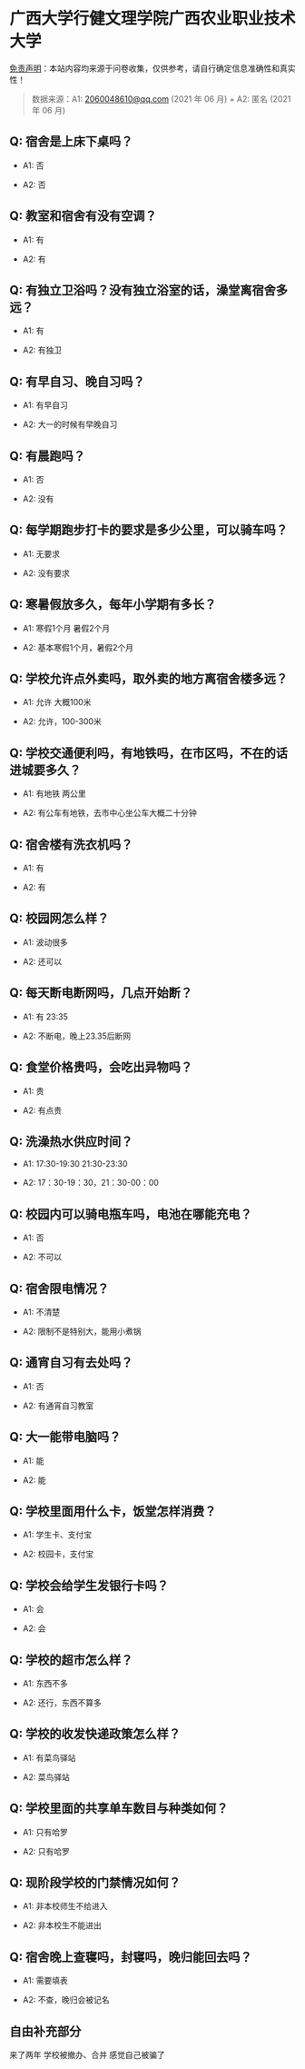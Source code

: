 # 广西大学行健文理学院广西农业职业技术大学

[免责声明](https://colleges.chat/#_3)：本站内容均来源于问卷收集，仅供参考，请自行确定信息准确性和真实性！

> 数据来源：A1: 2060048610@qq.com (2021 年 06 月) + A2: 匿名 (2021 年 06 月)

## Q: 宿舍是上床下桌吗？

- A1: 否

- A2: 否

## Q: 教室和宿舍有没有空调？

- A1: 有

- A2: 有

## Q: 有独立卫浴吗？没有独立浴室的话，澡堂离宿舍多远？

- A1: 有

- A2: 有独卫

## Q: 有早自习、晚自习吗？

- A1: 有早自习

- A2: 大一的时候有早晚自习

## Q: 有晨跑吗？

- A1: 否

- A2: 没有

## Q: 每学期跑步打卡的要求是多少公里，可以骑车吗？

- A1: 无要求

- A2: 没有要求

## Q: 寒暑假放多久，每年小学期有多长？

- A1: 寒假1个月 暑假2个月

- A2: 基本寒假1个月，暑假2个月

## Q: 学校允许点外卖吗，取外卖的地方离宿舍楼多远？

- A1: 允许 大概100米

- A2: 允许，100-300米

## Q: 学校交通便利吗，有地铁吗，在市区吗，不在的话进城要多久？

- A1: 有地铁 两公里

- A2: 有公车有地铁，去市中心坐公车大概二十分钟

## Q: 宿舍楼有洗衣机吗？

- A1: 有

- A2: 有

## Q: 校园网怎么样？

- A1: 波动很多

- A2: 还可以

## Q: 每天断电断网吗，几点开始断？

- A1: 有 23:35

- A2: 不断电，晚上23.35后断网

## Q: 食堂价格贵吗，会吃出异物吗？

- A1: 贵

- A2: 有点贵

## Q: 洗澡热水供应时间？

- A1: 17:30-19:30 21:30-23:30

- A2: 17：30-19：30，21：30-00：00

## Q: 校园内可以骑电瓶车吗，电池在哪能充电？

- A1: 否

- A2: 不可以

## Q: 宿舍限电情况？

- A1: 不清楚

- A2: 限制不是特别大，能用小煮锅

## Q: 通宵自习有去处吗？

- A1: 否

- A2: 有通宵自习教室

## Q: 大一能带电脑吗？

- A1: 能

- A2: 能

## Q: 学校里面用什么卡，饭堂怎样消费？

- A1: 学生卡、支付宝

- A2: 校园卡，支付宝

## Q: 学校会给学生发银行卡吗？

- A1: 会

- A2: 会

## Q: 学校的超市怎么样？

- A1: 东西不多

- A2: 还行，东西不算多

## Q: 学校的收发快递政策怎么样？

- A1: 有菜鸟驿站

- A2: 菜鸟驿站

## Q: 学校里面的共享单车数目与种类如何？

- A1: 只有哈罗

- A2: 只有哈罗

## Q: 现阶段学校的门禁情况如何？

- A1: 非本校师生不给进入

- A2: 非本校生不能进出

## Q: 宿舍晚上查寝吗，封寝吗，晚归能回去吗？

- A1: 需要填表

- A2: 不查，晚归会被记名

## 自由补充部分

来了两年 学校被撤办、合并 感觉自己被骗了